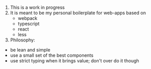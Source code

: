 1. This is a work in progress
2. It is meant to be my personal boilerplate for web-apps based on
    * webpack
    * typescript
    * react
    * less
3. Philosophy:
  * be lean and simple
  * use a small set of the best components
  * use strict typing when it brings value; don't over do it though
